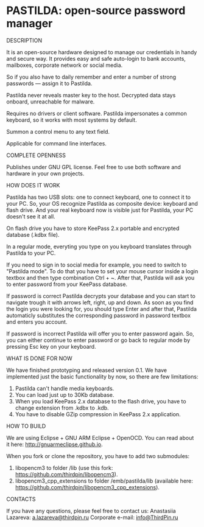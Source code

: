# PASTILDA: open-source password manager

DESCRIPTION

It is an open-source hardware designed to manage our credentials in handy and secure way.  It provides easy and safe auto-login to bank accounts, mailboxes, corporate network or social media.

So if you also have to daily remember and enter a number of strong passwords — assign it to Pastilda.

Pastilda never reveals master key to the host. Decrypted data stays onboard, unreachable for malware. 

Requires no drivers or client software. Pastilda impersonates a common keyboard, so it works with most systems by default.

Summon a control menu to any text field.

Applicable for command line interfaces. 

COMPLETE OPENNESS

Publishes under GNU GPL license. Feel free to use both software and hardware in your own projects.


HOW DOES IT WORK

Pastilda has two USB slots: one to connect keyboard, one to connect it to your PC. So, your OS recognize Pastilda as composite device: keyboard and flash drive. And your real keyboard now is visible just for Pastilda, your PC doesn't see it at all.

On flash drive you have to store KeePass 2.x portable and encrypted database (.kdbx file).

In a regular mode, everyting you type on you keyboard translates through Pastilda to your PC.

If you need to sign in to social media for example, you need to switch to "Pastilda mode". To do that you have to set your mouse cursor inside a login textbox and then type combination Ctrl + ~. After that, Pastilda will ask you to enter password from your KeePass database. 

If password is correct Pastilda decrypts your database and you can start to navigate trough it with arrows left, right, up and down. As soon as you find the login you were looking for, you should type Enter and after that, Pastilda automaticly substitutes the corresponding password in password textbox and enters you account.

If password is incorrect Pastilda will offer you to enter password again. So, you can either continue to enter password or go back to regular mode by pressing Esc key on your keyboard.

WHAT IS DONE FOR NOW

We have finished prototyping and released version 0.1. We have implemented just the basic functionality by now, so there are few limitations:

1. Pastilda can't handle media keyboards.
2. You can load just up to 30Kb database.
3. When you load KeePass 2.x database to the flash drive, you have to change extension from .kdbx to .kdb.
4. You have to disable GZip compression in KeePass 2.x application.

HOW TO BUILD

We are using Eclipse + GNU ARM Eclipse + OpenOCD. You can read about it here: http://gnuarmeclipse.github.io.

When you fork or clone the repository, you have to add two submodules:

1. libopencm3 to folder /lib (use this fork: https://github.com/thirdpin/libopencm3).
2. libopencm3_cpp_extensions to folder /emb/pastilda/lib (available here: https://github.com/thirdpin/libopencm3_cpp_extensions).

CONTACTS

If you have any questions, please feel free to contact us:
Anastasiia Lazareva: a.lazareva@thirdpin.ru
Сorporate e-mail: info@ThirdPin.ru



